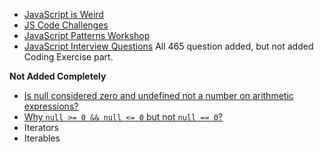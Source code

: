 * [JavaScript is Weird](https://www.youtube.com/watch?v=pZUTdw6zcck)
* [JS Code Challenges](https://jscodechallenges.vercel.app/)
* [JavaScript Patterns Workshop](https://javascriptpatterns.vercel.app/patterns)
* [JavaScript Interview Questions](https://github.com/sudheerj/javascript-interview-questions) All 465 question added,
  but not added Coding Exercise part.


**Not Added Completely**
* [Is null considered zero and undefined not a number on arithmetic expressions?](https://stackoverflow.com/questions/21001320/is-null-considered-zero-and-undefined-not-a-number-on-arithmetic-expressions)
* [Why `null >= 0 && null <= 0` but not `null == 0`?](https://stackoverflow.com/questions/2910495/why-null-0-null-0-but-not-null-0)
* Iterators
* Iterables